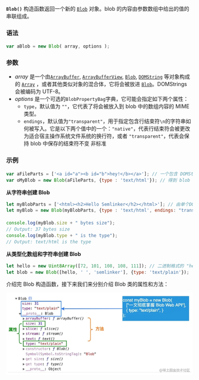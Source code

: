 **`Blob()`** 构造函数返回一个新的 [`Blob`](https://developer.mozilla.org/zh-CN/docs/Web/API/Blob) 对象。blob 的内容由参数数组中给出的值的串联组成。

### 语法

```JavaScript
var aBlob = new Blob( array, options );
```

### 参数

-   _array_ 是一个由[`ArrayBuffer`](https://developer.mozilla.org/zh-CN/docs/Web/JavaScript/Reference/Global_Objects/ArrayBuffer), [`ArrayBufferView`](https://developer.mozilla.org/zh-CN/docs/Web/JavaScript/Reference/Global_Objects/TypedArray), [`Blob`](https://developer.mozilla.org/zh-CN/docs/Web/API/Blob), [`DOMString`](https://developer.mozilla.org/zh-CN/docs/Web/JavaScript/Reference/Global_Objects/String) 等对象构成的 [`Array`](https://developer.mozilla.org/zh-CN/docs/Web/JavaScript/Reference/Global_Objects/Array) ，或者其他类似对象的混合体，它将会被放进 [`Blob`](https://developer.mozilla.org/zh-CN/docs/Web/API/Blob)。DOMStrings 会被编码为 UTF-8。
-   _options_ 是一个可选的`BlobPropertyBag`字典，它可能会指定如下两个属性：
    -   `type`，默认值为 `""`，它代表了将会被放入到 blob 中的数组内容的 MIME 类型。
    -   `endings`，默认值为`"transparent"`，用于指定包含行结束符`\n`的字符串如何被写入。它是以下两个值中的一个：`"native"`，代表行结束符会被更改为适合宿主操作系统文件系统的换行符，或者 `"transparent"`，代表会保持 blob 中保存的结束符不变 非标准


### 示例

```JavaScript
var aFileParts = ['<a id="a"><b id="b">hey!</b></a>']; // 一个包含 DOMString 的数组
var oMyBlob = new Blob(aFileParts, {type : 'text/html'}); // 得到 blob
```

**从字符串创建 Blob**
```JavaScript
let myBlobParts = ['<html><h2>Hello Semlinker</h2></html>']; // 由单个DOMString组成的数组
let myBlob = new Blob(myBlobParts, {type : 'text/html', endings: "transparent"}); // the blob

console.log(myBlob.size + " bytes size");
// Output: 37 bytes size
console.log(myBlob.type + " is the type");
// Output: text/html is the type
```

**从类型化数组和字符串创建 Blob**
```JavaScript
let hello = new Uint8Array([72, 101, 108, 108, 111]); // 二进制格式的 "hello"
let blob = new Blob([hello, ' ', 'semlinker'], {type: 'text/plain'});
```

介绍完 Blob 构造函数，接下来我们来分别介绍 Blob 类的属性和方法：

![这是图片](./Blob-Img/172734410fb92412~tplv-t2oaga2asx-zoom-in-crop-mark_4536_0_0_0.webp)